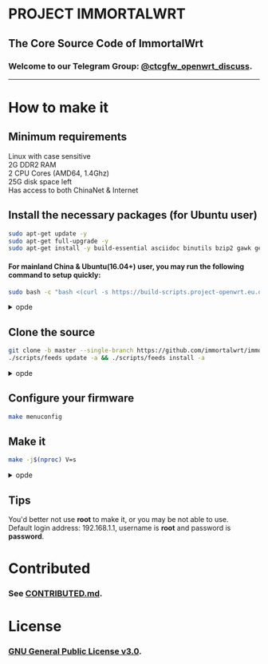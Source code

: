# PROJECT IMMORTALWRT
## The Core Source Code of ImmortalWrt
### Welcome to our Telegram Group: [@ctcgfw\_openwrt\_discuss](https://t.me/ctcgfw_openwrt_discuss).
- - -

# How to make it
## Minimum requirements
Linux with case sensitive<br/>
2G DDR2 RAM<br/>
2 CPU Cores (AMD64, 1.4Ghz)<br/>
25G disk space left<br/>
Has access to both ChinaNet & Internet

## Install the necessary packages (for Ubuntu user)
```bash
sudo apt-get update -y
sudo apt-get full-upgrade -y
sudo apt-get install -y build-essential asciidoc binutils bzip2 gawk gettext git libncurses5-dev libz-dev patch unzip zlib1g-dev lib32gcc1 libc6-dev-i386 subversion flex uglifyjs git-core gcc-multilib g++-multilib p7zip p7zip-full msmtp libssl-dev texinfo libreadline-dev libglib2.0-dev xmlto qemu-utils upx libelf-dev autoconf automake libtool autopoint ccache curl wget vim nano python python3 python-pip python3-pip python-ply python3-ply haveged lrzsz device-tree-compiler scons antlr3 gperf intltool mkisofs rsync
```
#### For mainland China & Ubuntu(16.04+) user, you may run the following command to setup quickly:
```bash
sudo bash -c "bash <(curl -s https://build-scripts.project-openwrt.eu.org/init_build_environment.sh)"
```

<details>
  <summary>opde</summary>

  you can also download and use pre-build container directly:

  ```bash
  docker pull immortalwrt/opde:base
  # docker run --rm -it immortalwrt/opde:base
  ```
</details>

## Clone the source
```bash
git clone -b master --single-branch https://github.com/immortalwrt/immortalwrt && cd immortalwrt
./scripts/feeds update -a && ./scripts/feeds install -a
```

<details>
  <summary>opde</summary>
  
  1. For Linux User:
  ```bash
  git clone -b master --single-branch https://github.com/immortalwrt/immortalwrt && cd immortalwrt
  docker run --rm -it \
    -v $PWD:/openwrt \
    immortalwrt/opde:base zsh
  ./scripts/feeds update -a && ./scripts/feeds install -a
  ```

  2. For Windows User:

  openwrt source code can not be cloned into NTFS filesystem(symbol link problem during compilation), 
  but docker volume is fine.

  Create a volume 'immortalwrt' and clone immortalwrt source into volume.

  ```bash
  docker run --rm -it -v immortalwrt:/openwrt immortalwrt/opde:base git clone -b master --single-branch  https://github.com/immortalwrt/immortalwrt .
  ```

  Enter docker container and update feeds

  ```bash
  docker run --rm -it -v immortalwrt:/openwrt immortalwrt/opde:base
  ./scripts/feeds update -a ​&&​ ./scripts/feeds install -a
  ```


  Proxy Support:

  ```bash
  docker run --rm -it \
    -e   all_proxy=http://example.com:1081 \
    -e  http_proxy=http://example.com:1081 \
    -e https_proxy=http://example.com:1081 \
    -e   ALL_PROXY=http://example.com:1081 \
    -e  HTTP_PROXY=http://example.com:1081 \
    -e HTTPS_PROXY=http://example.com:1081 \
    -v $PWD:/openwrt \
    immortalwrt/opde:base zsh
  ```

  > recommand `http` rather `socks5` protocol
  >
  > ip can not be `localhost` or `127.0.0.1`


</details>

## Configure your firmware
```bash
make menuconfig
```

## Make it
```bash
make -j$(nproc) V=s
```

<details>
  <summary>opde</summary>
  For Windows User, binary is still in volume. It can be copied to outside via followed command

  ```bash
  docker run --rm -v <D:\path\to\dir>:/dst -v openwrt:/openwrt -w /dst immortalwrt:base cp /openwrt/bin /dst
  ```
  > make sure `D:\path]to\dir` has been appended in [File Sharing](https://docs.docker.com/docker-for-windows/#file-sharing)

</details>

## Tips
You'd better not use **root** to make it, or you may be not able to use.<br/>
Default login address: 192.168.1.1, username is **root** and password is **password**.

# Contributed
### See [CONTRIBUTED.md](https://github.com/immortalwrt/immortalwrt/blob/master/CONTRIBUTED.md).

# License
### [GNU General Public License v3.0](https://github.com/immortalwrt/immortalwrt/blob/master/LICENSES/GPL-3.0).

